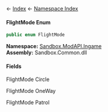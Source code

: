 ← [Index](Api-Index) ← [Namespace Index](Namespace-Index)

#### FlightMode Enum

```csharp
public enum FlightMode
```

**Namespace:** [Sandbox.ModAPI.Ingame](Sandbox.ModAPI.Ingame)  
**Assembly:** Sandbox.Common.dll

#### Fields

FlightMode Circle

> 

FlightMode OneWay

> 

FlightMode Patrol

> 

